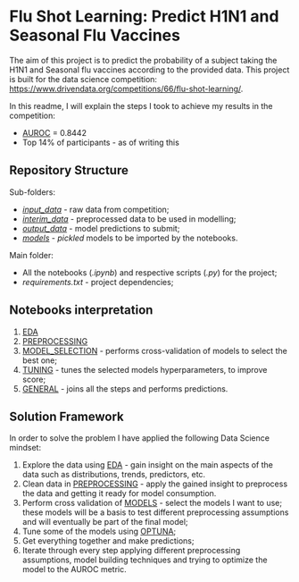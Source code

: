 # Flu Shot Learning: Predict H1N1 and Seasonal Flu Vaccines

The aim of this project is to predict the probability of a subject taking the H1N1 and Seasonal flu vaccines according to the provided data.
This project is built for the data science competition: https://www.drivendata.org/competitions/66/flu-shot-learning/.

In this readme, I will explain the steps I took to achieve my results in the competition:

 - [AUROC](https://en.wikipedia.org/wiki/Receiver_operating_characteristic) = 0.8442
 - Top 14% of participants - as of writing this
   
## Repository Structure

Sub-folders: 
 - [*input_data*](https://github.com/J-Rodrigues0/drivendata-flu-shot-learning/tree/master/input_data) - raw data from competition;
 - [*interim_data*](https://github.com/J-Rodrigues0/drivendata-flu-shot-learning/tree/master/interim_data) - preprocessed data to be used in modelling;
 - [*output_data*](https://github.com/J-Rodrigues0/drivendata-flu-shot-learning/tree/master/output_data) - model predictions to submit;
 - [*models*](https://github.com/J-Rodrigues0/drivendata-flu-shot-learning/tree/master/models) - *pickled* models to be imported by the notebooks.
 
Main folder:
 - All the notebooks (*.ipynb*) and respective scripts (*.py*) for the project;
 - *requirements.txt* - project dependencies;

## Notebooks interpretation

 1. [EDA](https://github.com/J-Rodrigues0/drivendata-flu-shot-learning/tree/master/flu_shot_learning-EDA.ipynb)
 2. [PREPROCESSING](https://github.com/J-Rodrigues0/drivendata-flu-shot-learning/tree/master/flu_shot_learning-PREPROCESSING.ipynb)
 3. [MODEL_SELECTION](https://github.com/J-Rodrigues0/drivendata-flu-shot-learning/tree/master/flu_shot_learning-MODEL_SELECTION.ipynb) - performs cross-validation of models to select the best one;
 4. [TUNING](https://github.com/J-Rodrigues0/drivendata-flu-shot-learning/tree/master/flu_shot_learning-TUNING.ipynb) - tunes the selected models hyperparameters, to improve score;
 5. [GENERAL](https://github.com/J-Rodrigues0/drivendata-flu-shot-learning/tree/master/flu_shot_learning-GENERAL.ipynb) - joins all the steps and performs predictions.
 
<!-- end of the list -->
 
 ## Solution Framework
 
 In order to solve the problem I have applied the following Data Science mindset:

1. Explore the data using [EDA](https://github.com/J-Rodrigues0/drivendata-flu-shot-learning/tree/master/flu_shot_learning-EDA.ipynb) - gain insight on the main aspects of the data such as distributions, trends, predictors, etc.
2. Clean data in [PREPROCESSING](https://github.com/J-Rodrigues0/drivendata-flu-shot-learning/tree/master/flu_shot_learning-PREPROCESSING.ipynb) - apply the gained insight to preprocess the data and getting it ready for model consumption.
3. Perform cross validation of [MODELS](https://github.com/J-Rodrigues0/drivendata-flu-shot-learning/tree/master/flu_shot_learning-MODEL_SELECTION.ipynb) - select the models I want to use; these models will be a basis to test different preprocessing assumptions and will eventually be part of the final model;
4. Tune some of the models using [OPTUNA](https://optuna.org/);
5. Get everything together and make predictions;
6. Iterate through every step applying different preprocessing assumptions, model building techniques and trying to optimize the model to the AUROC metric.

<!-- end of the list -->
